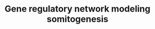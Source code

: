 ---
annotations:
- id: PW:0000004
  parent: regulatory pathway
  type: Pathway Ontology
  value: regulatory pathway
authors:
- Nsalomonis
- Zari
- AlexanderPico
- Khanspers
- Eweitz
citedin: ''
communities:
- ONTOX
description: Reaction scheme of the proposed gene regulatory network (GRN).  The scheme
  details the full GRN for one cell and part of a neighboring cell for those reactions
  that involve ligand-receptor interactions like in Delta-Notch signaling or input
  from the Fgf8 or Wnt3a signal transduction pathways. Color-coded circular areas
  for each gene symbolize mRNA and protein. For fast changing gene products the transport
  of mRNA or protein between cytoplasm and nucleus or between cytoplasm and membrane
  is explicitly simulated, which is indicated by dividing each half-area of the circle
  again. Regulatory interactions are shown as activating or repressing arrows. Broken
  lines indicate that the interaction is simulated only in an even more course-grained
  manner than the other gene regulatory reactions. NICD, which originates through
  cleavage reactions following DLL1 ligand binding to the NOTCH1 receptor, was assigned
  a separate symbol to clarify that only the intracellular domain of the Notch receptor
  acts in the nucleus as a transcription (co)-factor. The (weak) modulating action
  of LFNG on D/N signaling is shown as dashed lines - (red for the case of inhibiting
  action, green for the case of a positive effect on the D/N reaction rate.) Arrows
  pointing to the symbol for the empty set designate decay reactions of a species.
  We suppressed them for all species' decays except for those decay rates that we
  assume as controlled by signal transduction pathways. This applies also to the removal
  of DLL1 and NOTCH1 from the membrane after their binding, resulting in NOTCH1 cleavage
  and NICD split-off.  Proteins on this pathway have targeted assays available via
  the [https://assays.cancer.gov/available_assays?wp_id=WP2854 CPTAC Assay Portal]
last-edited: 2024-02-05
ndex: f41cd4ff-8b65-11eb-9e72-0ac135e8bacf
organisms:
- Homo sapiens
redirect_from:
- /index.php/Pathway:WP2854
- /instance/WP2854
- /instance/WP2854_r128433
revision: r128433
schema-jsonld:
- '@context': https://schema.org/
  '@id': https://wikipathways.github.io/pathways/WP2854.html
  '@type': Dataset
  creator:
    '@type': Organization
    name: WikiPathways
  description: Reaction scheme of the proposed gene regulatory network (GRN).  The
    scheme details the full GRN for one cell and part of a neighboring cell for those
    reactions that involve ligand-receptor interactions like in Delta-Notch signaling
    or input from the Fgf8 or Wnt3a signal transduction pathways. Color-coded circular
    areas for each gene symbolize mRNA and protein. For fast changing gene products
    the transport of mRNA or protein between cytoplasm and nucleus or between cytoplasm
    and membrane is explicitly simulated, which is indicated by dividing each half-area
    of the circle again. Regulatory interactions are shown as activating or repressing
    arrows. Broken lines indicate that the interaction is simulated only in an even
    more course-grained manner than the other gene regulatory reactions. NICD, which
    originates through cleavage reactions following DLL1 ligand binding to the NOTCH1
    receptor, was assigned a separate symbol to clarify that only the intracellular
    domain of the Notch receptor acts in the nucleus as a transcription (co)-factor.
    The (weak) modulating action of LFNG on D/N signaling is shown as dashed lines
    - (red for the case of inhibiting action, green for the case of a positive effect
    on the D/N reaction rate.) Arrows pointing to the symbol for the empty set designate
    decay reactions of a species. We suppressed them for all species' decays except
    for those decay rates that we assume as controlled by signal transduction pathways.
    This applies also to the removal of DLL1 and NOTCH1 from the membrane after their
    binding, resulting in NOTCH1 cleavage and NICD split-off.  Proteins on this pathway
    have targeted assays available via the [https://assays.cancer.gov/available_assays?wp_id=WP2854
    CPTAC Assay Portal]
  keywords:
  - DLL1
  - EPHA4
  - FGF8
  - HES1
  - HES7
  - LFNG
  - MESP2
  - NICD
  - NOTCH1
  - RIPPLY2
  - TBX6
  - WNT3A
  license: CC0
  name: 'Gene regulatory network modeling somitogenesis '
seo: CreativeWork
title: 'Gene regulatory network modeling somitogenesis '
wpid: WP2854
---